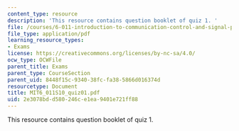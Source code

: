 ```yaml
---
content_type: resource
description: 'This resource contains question booklet of quiz 1. '
file: /courses/6-011-introduction-to-communication-control-and-signal-processing-spring-2010/2e3078bdd580246ce1ea9401e721ff88_MIT6_011S10_quiz01.pdf
file_type: application/pdf
learning_resource_types:
- Exams
license: https://creativecommons.org/licenses/by-nc-sa/4.0/
ocw_type: OCWFile
parent_title: Exams
parent_type: CourseSection
parent_uid: 8448f15c-9340-38fc-fa38-5866d016374d
resourcetype: Document
title: MIT6_011S10_quiz01.pdf
uid: 2e3078bd-d580-246c-e1ea-9401e721ff88
---
```

This resource contains question booklet of quiz 1. 
